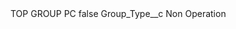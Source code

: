 <?xml version="1.0" encoding="UTF-8"?>
<CustomMetadata xmlns="http://soap.sforce.com/2006/04/metadata" xmlns:xsi="http://www.w3.org/2001/XMLSchema-instance" xmlns:xsd="http://www.w3.org/2001/XMLSchema">
    <label>TOP GROUP PC</label>
    <protected>false</protected>
    <values>
        <field>Group_Type__c</field>
        <value xsi:type="xsd:string">Non Operation</value>
    </values>
</CustomMetadata>
